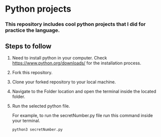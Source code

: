 # Python projects

### This repository includes cool python projects that I did for practice the language.

## Steps to follow

1. Need to install python in your computer. Check <https://www.python.org/downloads/> for the installation process.
2. Fork this repository.
3. Clone your forked repository to your local machine.
4. Navigate to the Folder location and open the terminal inside the located folder.
5. Run the selected python file.

   For example, to run the secretNumber.py file run this command inside your terminal.
   ```
   python3 secretNumber.py
   ```

